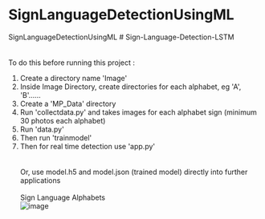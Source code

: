 # SignLanguageDetectionUsingML
SignLanguageDetectionUsingML
#   S i g n - L a n g u a g e - D e t e c t i o n - L S T M <br><br><br>
 
 To do this before running this project :  <br>
1. Create a directory name 'Image'<br>
2. Inside Image Directory, create directories for each alphabet, eg 'A', 'B'......<br>
3. Create a 'MP_Data' directory<br>
4. Run 'collectdata.py' and takes images for each alphabet sign (minimum 30 photos each alphabet)<br>
5. Run 'data.py'<br>
6. Then run 'trainmodel'<br>
7. Then for real time detection use 'app.py'<br>
<br><br>
Or, use model.h5 and model.json (trained model) directly into further applications 
<br><br>
Sign Language Alphabets<br>
![image](https://github.com/user-attachments/assets/b4c377c0-e6bd-4750-8fc7-52fc02755451)
